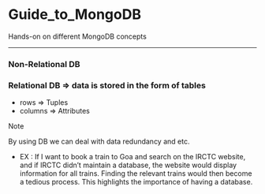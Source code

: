 # Guide_to_MongoDB
Hands-on on different MongoDB concepts

---
### Non-Relational DB 

### Relational DB => data is stored in the form of tables

- rows => Tuples
- columns => Attributes

> [!NOTE]
> By using DB we can deal with data redundancy and etc.

- EX : If I want to book a train to Goa and search on the IRCTC website, and if IRCTC didn’t maintain a database, the website would display information for all trains. Finding the relevant trains would then become a tedious process. This highlights the importance of having a database.
